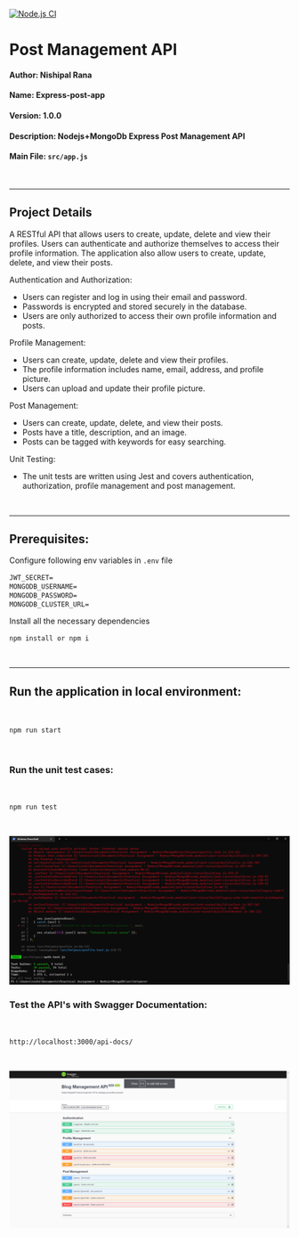 [![Node.js CI](https://github.com/nishipalrana/express-js-post-management-api/actions/workflows/node.js.yml/badge.svg)](https://github.com/nishipalrana/express-js-post-management-api/actions/workflows/node.js.yml)
# Post Management API
#### Author: Nishipal Rana
#### Name: Express-post-app
#### Version: 1.0.0
#### Description: Nodejs+MongoDb Express Post Management API 
#### Main File: `src/app.js`
<br>

-------

## Project Details
A RESTful API that allows users to create, update, delete and view their profiles. Users can authenticate and authorize themselves to access their profile information. The application also allow users to create, update, delete, and view their posts.

Authentication and Authorization:	
- Users can register and log in using their email and password.
- Passwords is encrypted and stored securely in the database.
- Users are only authorized to access their own profile information and posts.

Profile Management:
- Users can create, update, delete and view their profiles.
- The profile information includes name, email, address, and profile picture.
- Users can upload and update their profile picture.

Post Management:
- Users can create, update, delete, and view their posts.
- Posts have a title, description, and an image.
- Posts can be tagged with keywords for easy searching.

Unit Testing:
- The unit tests are written using Jest and covers authentication, authorization, profile management and post management.



<br>

---------
## Prerequisites:
Configure following env variables in `.env` file
```
JWT_SECRET=
MONGODB_USERNAME=
MONGODB_PASSWORD=
MONGODB_CLUSTER_URL=
```

Install all the necessary dependencies
```
npm install or npm i
```

<br>

---------
## Run the application in local environment: 

<br>

```
npm run start
```
<br>

### Run the unit test cases:

<br>

```
npm run test
```
<br>

![Test Cases Result](./readme-assets/test-cases.png)

### Test the API's with Swagger Documentation: 

<br>

```
http://localhost:3000/api-docs/
```
<br>

![Swagger API Documentation](./readme-assets/swagger-api.png)
